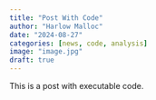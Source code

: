 ```yaml
---
title: "Post With Code"
author: "Harlow Malloc"
date: "2024-08-27"
categories: [news, code, analysis]
image: "image.jpg"
draft: true
---
```


This is a post with executable code.
